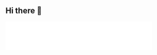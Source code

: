 ## Hi there 👋
<img src="./AdjustTimeing/RenderedIntro.svg" width="400" alt="Animacja liter" fill="black" />

<!--
**Jakub-Woszczek/Jakub-Woszczek** is a ✨ _special_ ✨ repository because its `README.md` (this file) appears on your GitHub profile.

Here are some ideas to get you started:

- 🔭 I’m currently working on ...
- 🌱 I’m currently learning ...
- 👯 I’m looking to collaborate on ...
- 🤔 I’m looking for help with ...
- 💬 Ask me about ...
- 📫 How to reach me: ...
- 😄 Pronouns: ...
- ⚡ Fun fact: ...
-->
